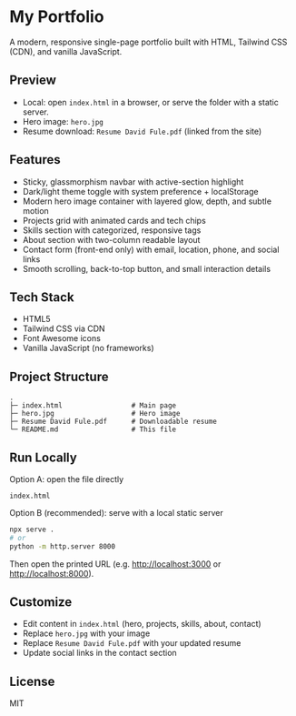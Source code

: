 # My Portfolio

A modern, responsive single-page portfolio built with HTML, Tailwind CSS (CDN), and vanilla JavaScript.

## Preview

- Local: open `index.html` in a browser, or serve the folder with a static server.
- Hero image: `hero.jpg`
- Resume download: `Resume David Fule.pdf` (linked from the site)

## Features

- Sticky, glassmorphism navbar with active-section highlight
- Dark/light theme toggle with system preference + localStorage
- Modern hero image container with layered glow, depth, and subtle motion
- Projects grid with animated cards and tech chips
- Skills section with categorized, responsive tags
- About section with two-column readable layout
- Contact form (front-end only) with email, location, phone, and social links
- Smooth scrolling, back-to-top button, and small interaction details

## Tech Stack

- HTML5
- Tailwind CSS via CDN
- Font Awesome icons
- Vanilla JavaScript (no frameworks)

## Project Structure

```text
.
├─ index.html                 # Main page
├─ hero.jpg                   # Hero image
├─ Resume David Fule.pdf      # Downloadable resume
└─ README.md                  # This file
```

## Run Locally

Option A: open the file directly

```text
index.html
```

Option B (recommended): serve with a local static server

```bash
npx serve .
# or
python -m http.server 8000
```

Then open the printed URL (e.g. <http://localhost:3000> or <http://localhost:8000>).

## Customize

- Edit content in `index.html` (hero, projects, skills, about, contact)
- Replace `hero.jpg` with your image
- Replace `Resume David Fule.pdf` with your updated resume
- Update social links in the contact section

## License

MIT
